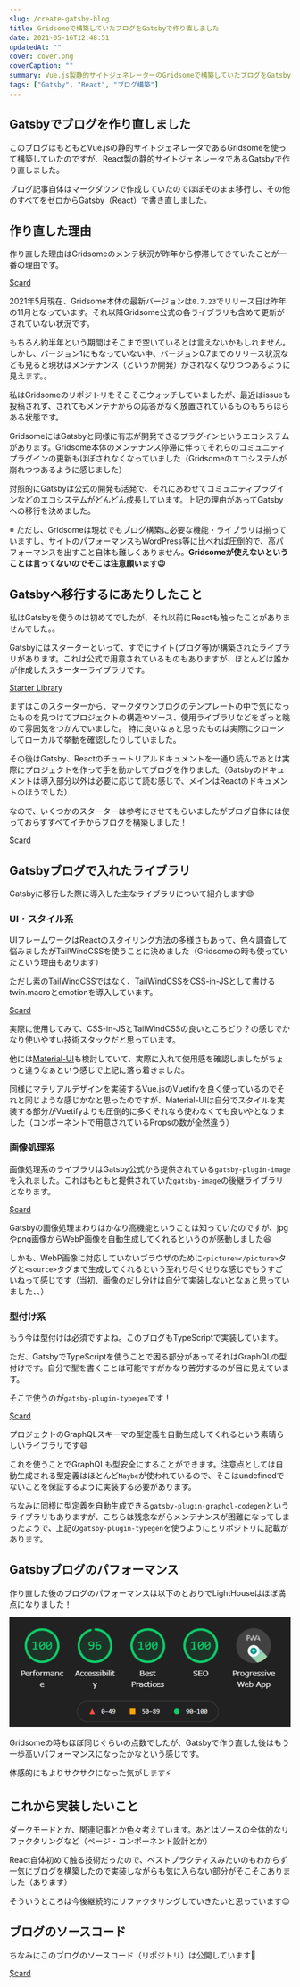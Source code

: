 ```yaml
---
slug: /create-gatsby-blog
title: Gridsomeで構築していたブログをGatsbyで作り直しました
date: 2021-05-16T12:48:51
updatedAt: ""
cover: cover.png
coverCaption: ""
summary: Vue.js製静的サイトジェネレーターのGridsomeで構築していたブログをGatsbyでゼロから構築しなおしました！
tags: ["Gatsby", "React", "ブログ構築"]
---
```


## Gatsbyでブログを作り直しました

このブログはもともとVue.jsの静的サイトジェネレータであるGridsomeを使って構築していたのですが、React製の静的サイトジェネレータであるGatsbyで作り直しました。

ブログ記事自体はマークダウンで作成していたのでほぼそのまま移行し、その他のすべてをゼロからGatsby（React）で書き直しました。

## 作り直した理由

作り直した理由はGridsomeのメンテ状況が昨年から停滞してきていたことが一番の理由です。

[$card](https://github.com/gridsome/gridsome)

2021年5月現在、Gridsome本体の最新バージョンは`0.7.23`でリリース日は昨年の11月となっています。それ以降Gridsome公式の各ライブラリも含めて更新がされていない状況です。

もちろん約半年という期間はそこまで空いているとは言えないかもしれません。しかし、バージョン1にもなっていない中、バージョン0.7までのリリース状況なども見ると現状はメンテナンス（というか開発）がされなくなりつつあるように見えます。。

私はGridsomeのリポジトリをそこそこウォッチしていましたが、最近はissueも投稿されず、されてもメンテナからの応答がなく放置されているものもちらほらある状態です。

GridsomeにはGatsbyと同様に有志が開発できるプラグインというエコシステムがあります。Gridsome本体のメンテナンス停滞に伴ってそれらのコミュニティプラグインの更新もほぼされなくなっていました（Gridsomeのエコシステムが崩れつつあるように感じました）

対照的にGatsbyは公式の開発も活発で、それにあわせてコミュニティプラグインなどのエコシステムがどんどん成長しています。上記の理由があってGatsbyへの移行を決めました。

※ ただし、Gridsomeは現状でもブログ構築に必要な機能・ライブラリは揃っていますし、サイトのパフォーマンスもWordPress等に比べれば圧倒的で、高パフォーマンスを出すこと自体も難しくありません。**Gridsomeが使えないということは言ってないのでそこは注意願います😉**

## Gatsbyへ移行するにあたりしたこと

私はGatsbyを使うのは初めてでしたが、それ以前にReactも触ったことがありませんでした。。

Gatsbyにはスターターといって、すでにサイト(ブログ等)が構築されたライブラリがあります。これは公式で用意されているものもありますが、ほとんどは誰かが作成したスターターライブラリです。

[Starter Library](https://www.gatsbyjs.com/starters/)

まずはこのスターターから、マークダウンブログのテンプレートの中で気になったものを見つけてプロジェクトの構造やソース、使用ライブラリなどをざっと眺めて雰囲気をつかんでいました。
特に良いなぁと思ったものは実際にクローンしてローカルで挙動を確認したりしていました。

その後はGatsby、Reactのチュートリアルドキュメントを一通り読んであとは実際にプロジェクトを作って手を動かしてブログを作りました（Gatsbyのドキュメントは導入部分以外は必要に応じて読む感じで、メインはReactのドキュメントのほうでした）

なので、いくつかのスターターは参考にさせてもらいましたがブログ自体には使っておらずすべてイチからブログを構築しました！

[$card](https://ja.reactjs.org/tutorial/tutorial.html)

## Gatsbyブログで入れたライブラリ

Gatsbyに移行した際に導入した主なライブラリについて紹介します😊

### UI・スタイル系

UIフレームワークはReactのスタイリング方法の多様さもあって、色々調査して悩みましたがTailWindCSSを使うことに決めました（Gridsomeの時も使っていたという理由もあります）

ただし素のTailWindCSSではなく、TailWindCSSをCSS-in-JSとして書けるtwin.macroとemotionを導入しています。

[$card](https://github.com/ben-rogerson/twin.macro)

実際に使用してみて、CSS-in-JSとTailWindCSSの良いところどり？の感じでかなり使いやすい技術スタックだと思っています。

他には[Material-UI](https://material-ui.com/)も検討していて、実際に入れて使用感を確認しましたがちょっと違うなぁという感じで上記に落ち着きました。

同様にマテリアルデザインを実装するVue.jsのVuetifyを良く使っているのでそれと同じような感じかなと思ったのですが、Material-UIは自分でスタイルを実装する部分がVuetifyよりも圧倒的に多くそれなら使わなくても良いやとなりました（コンポーネントで用意されているPropsの数が全然違う）

### 画像処理系

画像処理系のライブラリはGatsby公式から提供されている`gatsby-plugin-image`を入れました。これはもともと提供されていた`gatsby-image`の後継ライブラリとなります。

[$card](https://www.gatsbyjs.com/plugins/gatsby-plugin-image/)

Gatsbyの画像処理まわりはかなり高機能ということは知っていたのですが、jpgやpng画像からWebP画像を自動生成してくれるというのが感動しました😆

しかも、WebP画像に対応していないブラウザのために`<picture></picture>`タグと`<source>`タグまで生成してくれるという至れり尽くせりな感じでもうすごいねって感じです（当初、画像のだし分けは自分で実装しないとなぁと思っていました、、）

### 型付け系

もう今は型付けは必須ですよね。このブログもTypeScriptで実装しています。

ただ、GatsbyでTypeScriptを使うことで困る部分があってそれはGraphQLの型付けです。自分で型を書くことは可能ですがかなり苦労するのが目に見えています。

そこで使うのが`gatsby-plugin-typegen`です！

[$card](https://github.com/cometkim/gatsby-plugin-typegen)

プロジェクトのGraphQLスキーマの型定義を自動生成してくれるという素晴らしいライブラリです😄

これを使うことでGraphQLも型安全にすることができます。注意点としては自動生成される型定義はほとんど`Maybe`が使われているので、そこはundefinedでないことを保証するように実装する必要があります。

ちなみに同様に型定義を自動生成できる`gatsby-plugin-graphql-codegen`というライブラリもありますが、こちらは残念ながらメンテナンスが困難になってしまったようで、上記の`gatsby-plugin-typegen`を使うようにとリポジトリに記載があります。

## Gatsbyブログのパフォーマンス

作り直した後のブログのパフォーマンスは以下のとおりでLightHouseはほぼ満点になりました！

![LightHouse](./lighthouse.png)

Gridsomeの時もほぼ同じぐらいの点数でしたが、Gatsbyで作り直した後はもう一歩高いパフォーマンスになったかなという感じです。

体感的にもよりサクサクになった気がします⚡

## これから実装したいこと

ダークモードとか、関連記事とか色々考えています。あとはソースの全体的なリファクタリングなど（ページ・コンポーネント設計とか）

React自体初めて触る技術だったので、ベストプラクティスみたいのもわからず一気にブログを構築したので実装しながらも気に入らない部分がそこそこありました（あります）

そういうところは今後継続的にリファクタリングしていきたいと思っています😊

## ブログのソースコード

ちなみにこのブログのソースコード（リポジトリ）は公開しています👋

[$card](https://github.com/k-urtica/myblog)